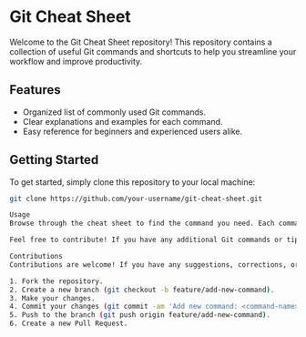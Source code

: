 # Git Cheat Sheet

Welcome to the Git Cheat Sheet repository! This repository contains a collection of useful Git commands and shortcuts to help you streamline your workflow and improve productivity.

## Features

- Organized list of commonly used Git commands.
- Clear explanations and examples for each command.
- Easy reference for beginners and experienced users alike.

## Getting Started

To get started, simply clone this repository to your local machine:

```bash
git clone https://github.com/your-username/git-cheat-sheet.git

Usage
Browse through the cheat sheet to find the command you need. Each command is accompanied by a brief description and example usage.

Feel free to contribute! If you have any additional Git commands or tips that you think should be included, please submit a pull request.

Contributions
Contributions are welcome! If you have any suggestions, corrections, or new commands to add, please follow these steps:

1. Fork the repository.
2. Create a new branch (git checkout -b feature/add-new-command).
3. Make your changes.
4. Commit your changes (git commit -am 'Add new command: <command-name>').
5. Push to the branch (git push origin feature/add-new-command).
6. Create a new Pull Request.
